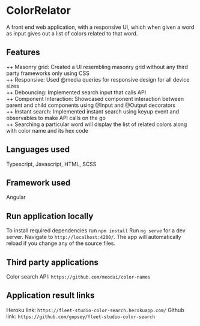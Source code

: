 # ColorRelator

A front end web application, with a responsive UI, which when given a word as input gives out a list of colors related to that word.

## Features

++ Masonry grid: Created a UI resembling masonry grid without any third party frameworks only using CSS  
++ Responsive: Used @media queries for responsive design for all device sizes  
++ Debouncing: Implemented search input that calls API  
++ Component Interaction: Showcased component interaction between parent and child components using @Input and @Output decorators  
++ Instant search: Implemented instant search using keyup event and observables to make API calls on the go  
++ Searching a particular word will display the list of related colors along with color name and its hex code  

## Languages used

Typescript, Javascript, HTML, SCSS

## Framework used

Angular

## Run application locally

To install required dependencies run `npm install`
Run `ng serve` for a dev server. Navigate to `http://localhost:4200/`. The app will automatically reload if you change any of the source files.

## Third party applications

Color search API: `https://github.com/meodai/color-names`

## Application result links

Heroku link: `https://fleet-studio-color-search.herokuapp.com/`
Github link: `https://github.com/gopsey/fleet-studio-color-search`
